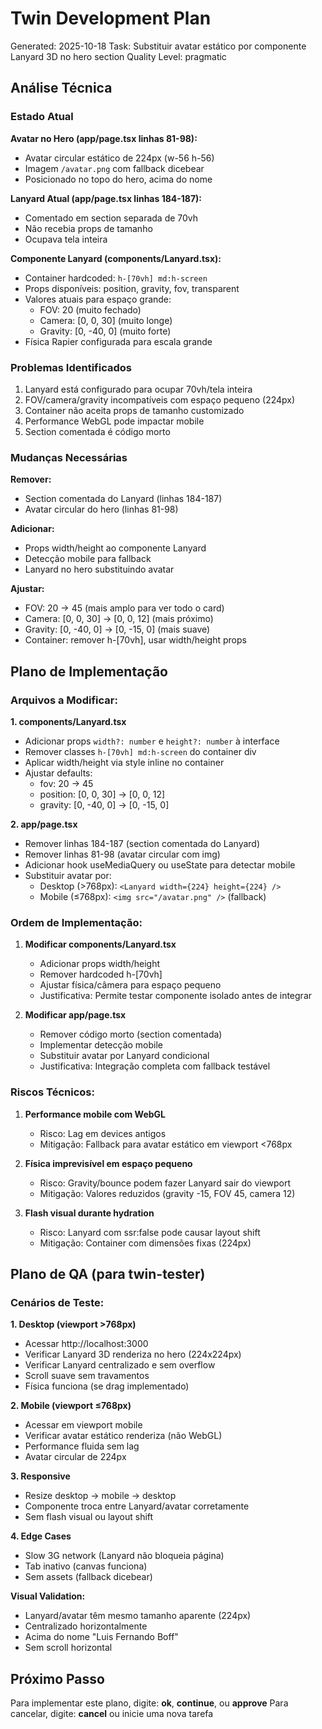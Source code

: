 
# Twin Development Plan
Generated: 2025-10-18
Task: Substituir avatar estático por componente Lanyard 3D no hero section
Quality Level: pragmatic

## Análise Técnica

### Estado Atual

**Avatar no Hero (app/page.tsx linhas 81-98):**
- Avatar circular estático de 224px (w-56 h-56)
- Imagem `/avatar.png` com fallback dicebear
- Posicionado no topo do hero, acima do nome

**Lanyard Atual (app/page.tsx linhas 184-187):**
- Comentado em section separada de 70vh
- Não recebia props de tamanho
- Ocupava tela inteira

**Componente Lanyard (components/Lanyard.tsx):**
- Container hardcoded: `h-[70vh] md:h-screen`
- Props disponíveis: position, gravity, fov, transparent
- Valores atuais para espaço grande:
  - FOV: 20 (muito fechado)
  - Camera: [0, 0, 30] (muito longe)
  - Gravity: [0, -40, 0] (muito forte)
- Física Rapier configurada para escala grande

### Problemas Identificados

1. Lanyard está configurado para ocupar 70vh/tela inteira
2. FOV/camera/gravity incompatíveis com espaço pequeno (224px)
3. Container não aceita props de tamanho customizado
4. Performance WebGL pode impactar mobile
5. Section comentada é código morto

### Mudanças Necessárias

**Remover:**
- Section comentada do Lanyard (linhas 184-187)
- Avatar circular do hero (linhas 81-98)

**Adicionar:**
- Props width/height ao componente Lanyard
- Detecção mobile para fallback
- Lanyard no hero substituindo avatar

**Ajustar:**
- FOV: 20 → 45 (mais amplo para ver todo o card)
- Camera: [0, 0, 30] → [0, 0, 12] (mais próximo)
- Gravity: [0, -40, 0] → [0, -15, 0] (mais suave)
- Container: remover h-[70vh], usar width/height props

## Plano de Implementação

### Arquivos a Modificar:

**1. components/Lanyard.tsx**
- Adicionar props `width?: number` e `height?: number` à interface
- Remover classes `h-[70vh] md:h-screen` do container div
- Aplicar width/height via style inline no container
- Ajustar defaults:
  - fov: 20 → 45
  - position: [0, 0, 30] → [0, 0, 12]
  - gravity: [0, -40, 0] → [0, -15, 0]

**2. app/page.tsx**
- Remover linhas 184-187 (section comentada do Lanyard)
- Remover linhas 81-98 (avatar circular com img)
- Adicionar hook useMediaQuery ou useState para detectar mobile
- Substituir avatar por:
  - Desktop (>768px): `<Lanyard width={224} height={224} />`
  - Mobile (≤768px): `<img src="/avatar.png" />` (fallback)

### Ordem de Implementação:

1. **Modificar components/Lanyard.tsx**
   - Adicionar props width/height
   - Remover hardcoded h-[70vh]
   - Ajustar física/câmera para espaço pequeno
   - Justificativa: Permite testar componente isolado antes de integrar

2. **Modificar app/page.tsx**
   - Remover código morto (section comentada)
   - Implementar detecção mobile
   - Substituir avatar por Lanyard condicional
   - Justificativa: Integração completa com fallback testável

### Riscos Técnicos:

1. **Performance mobile com WebGL**
   - Risco: Lag em devices antigos
   - Mitigação: Fallback para avatar estático em viewport <768px

2. **Física imprevisível em espaço pequeno**
   - Risco: Gravity/bounce podem fazer Lanyard sair do viewport
   - Mitigação: Valores reduzidos (gravity -15, FOV 45, camera 12)

3. **Flash visual durante hydration**
   - Risco: Lanyard com ssr:false pode causar layout shift
   - Mitigação: Container com dimensões fixas (224px)

## Plano de QA (para twin-tester)

### Cenários de Teste:

**1. Desktop (viewport >768px)**
- Acessar http://localhost:3000
- Verificar Lanyard 3D renderiza no hero (224x224px)
- Verificar Lanyard centralizado e sem overflow
- Scroll suave sem travamentos
- Física funciona (se drag implementado)

**2. Mobile (viewport ≤768px)**
- Acessar em viewport mobile
- Verificar avatar estático renderiza (não WebGL)
- Performance fluida sem lag
- Avatar circular de 224px

**3. Responsive**
- Resize desktop → mobile → desktop
- Componente troca entre Lanyard/avatar corretamente
- Sem flash visual ou layout shift

**4. Edge Cases**
- Slow 3G network (Lanyard não bloqueia página)
- Tab inativo (canvas funciona)
- Sem assets (fallback dicebear)

**Visual Validation:**
- Lanyard/avatar têm mesmo tamanho aparente (224px)
- Centralizado horizontalmente
- Acima do nome "Luis Fernando Boff"
- Sem scroll horizontal

## Próximo Passo

Para implementar este plano, digite: **ok**, **continue**, ou **approve**
Para cancelar, digite: **cancel** ou inicie uma nova tarefa
